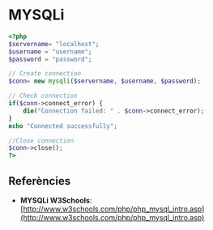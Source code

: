 <!-- notoc -->

# MYSQLi

```php
<?php
$servername= "localhost";
$username = "username";
$password = "password";

// Create connection
$conn= new mysqli($servername, $username, $password);

// Check connection
if($conn->connect_error) {
	die("Connection failed: " . $conn->connect_error);
}
echo "Connected successfully";

//Close connection
$conn->close();
?>
```

## Referències

* **MYSQLi W3Schools**: [http://www.w3schools.com/php/php_mysql_intro.asp](http://www.w3schools.com/php/php_mysql_intro.asp)


